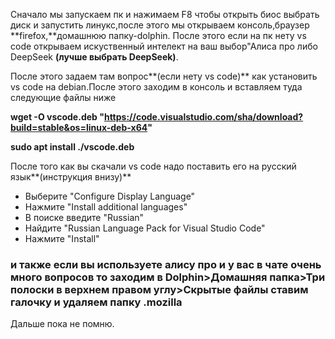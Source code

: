 Сначало мы запускаем пк и нажимаем F8 чтобы открыть биос выбрать диск и запустить линукс,после этого мы открываем консоль,браузер **firefox,**домашнюю папку-dolphin. После этого если на пк нету vs code открываем искуственный интелект на ваш выбор"Алиса про либо DeepSeek **(лучше выбрать DeepSeek)**.

 После этого задаем там вопрос**(если нету vs code)** как установить vs code на debian.После этого заходим в консоль и вставляем туда следующие файлы ниже

**wget -O vscode.deb "https://code.visualstudio.com/sha/download?build=stable&os=linux-deb-x64"**

**sudo apt install ./vscode.deb**

После того как вы скачали vs code надо поставить его на русский язык**(инструкция внизу)**

- Выберите "Configure Display Language"
- Нажмите "Install additional languages"
- В поиске введите "Russian"
- Найдите "Russian Language Pack for Visual Studio Code"
- Нажмите "Install"

### и также если вы используете алису про и у вас в чате очень много вопросов то заходим в Dolphin>Домашняя папка>Три полоски в верхнем правом углу>Скрытые файлы ставим галочку и удаляем папку .mozilla

Дальше пока не помню.